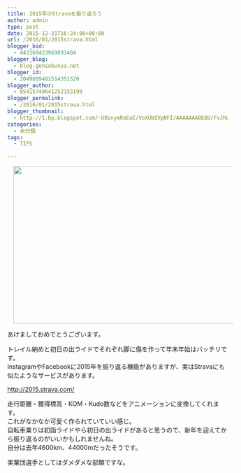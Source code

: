 ```yaml
---
title: 2015年のStravaを振り返ろう
author: admin
type: post
date: 2015-12-31T16:24:00+00:00
url: /2016/01/2015strava.html
blogger_bid:
  - 443169423969093484
blogger_blog:
  - blog.gensobunya.net
blogger_id:
  - 2049809481514351520
blogger_author:
  - 05415749641252153199
blogger_permalink:
  - /2016/01/2015strava.html
blogger_thumbnail:
  - http://1.bp.blogspot.com/-UOinymRoEaE/VoXUbQVpNFI/AAAAAAABEQU/FvJhWNOSbtA/s640/DSC_6882.JPG
categories:
  - 未分類
tags:
  - TIPS

---
```

<div class="separator" style="clear: both; text-align: center;">
</div>



<div class="separator" style="clear: both; text-align: center;">
  <a href="http://1.bp.blogspot.com/-UOinymRoEaE/VoXUbQVpNFI/AAAAAAABEQU/FvJhWNOSbtA/s1600/DSC_6882.JPG" imageanchor="1" style="margin-left: 1em; margin-right: 1em;"><img border="0" height="360" src="https://blog.gensobunya.net/wp-content/uploads/2016/01/DSC_6882.jpg" width="640" /></a>
</div>

<div>
</div>

<div>
</div>

あけましておめでとうございます。

<div>
  </p> 
  
  <div>
    トレイル納めと初日の出ライドでそれぞれ脚に傷を作って年末年始はバッチリです。
  </div>
</div>

<div>
  InstagramやFacebookに2015年を振り返る機能がありますが、実はStravaにも似たようなサービスがあります。
</div>

<div>
</div>

<http://2015.strava.com/>

<div>
</div>

<div>
  走行距離・獲得標高・KOM・Kudo数などをアニメーションに変換してくれます。
</div>

<div>
  これがなかなか可愛く作られていていい感じ。
</div>

<div>
  自転車乗りは初詣ライドやら初日の出ライドがあると思うので、新年を迎えてから振り返るのがいいかもしれませんね。
</div>

<div>
</div>

<div>
</div>

<div>
  自分は去年4600km、44000mだったそうです。</p> 
  
  <div>
    実業団選手としてはダメダメな部類ですな。
  </div>
</div>

<!-- WP QUADS Content Ad Plugin v. 1.6.0 -->

<div class="quads-location quads-ad1" id="quads-ad1" style="float:none;margin:0px;">
  <!-- gensou-cycle_banner2_AdSense3_1x1_as -->
  
  <ins class="adsbygoogle"
     style="display:block"
     data-ad-client="ca-pub-0056151430743709"
     data-ad-slot="4152578227"
     data-ad-format="auto"></ins>
</div>